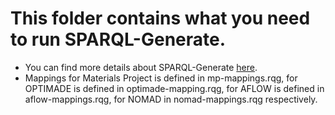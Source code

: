 # This folder contains what you need to run SPARQL-Generate.
* You can find more details about SPARQL-Generate [here](https://ci.mines-stetienne.fr/sparql-generate/).
* Mappings for Materials Project is defined in mp-mappings.rqg, for OPTIMADE is defined in optimade-mapping.rqg, for AFLOW is defined in aflow-mappings.rqg, for NOMAD in nomad-mappings.rqg respectively.
